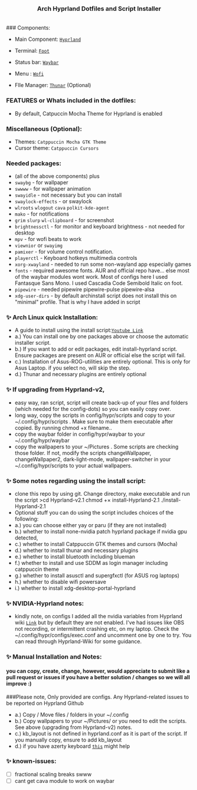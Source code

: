 <br>
<h3 align = "center"> Arch Hyprland Dotfiles and Script Installer</h3>
<br>
### Components:

- Main Component: [`Hyprland`](https://github.com/hyprwm/Hyprland)
 
- Terminal: [`Foot`](https://github.com/r-c-f/foot)
 
- Status bar: [`Waybar`](https://github.com/Alexays/Waybar)
 
- Menu : [`Wofi`](https://hg.sr.ht/~scoopta/wofi)

- FIle Manager: [`Thunar`](https://docs.xfce.org/xfce/thunar/start) (Optional)

### FEATURES or Whats included in the dotfiles:
-  By default, Catpuccin Mocha Theme for Hyprland is enabled

### Miscellaneous (Optional):
-  Themes: `Catppuccin Mocha GTK Theme`
-  Cursor theme: `Catppuccin Cursors`

### Needed packages:
- (all of the above components) plus
- `swaybg` - for wallpaper
- `swwww` - for wallpaper animation
- `swayidle` - not necessary but you can install
- `swaylock-effects` - or swaylock
- `wlroots` `wlogout` `cava` `polkit-kde-agent`
- `mako` - for notifications
- `grim` `slurp` `wl-clipboard` - for screenshot
- `brightnessctl`  - for monitor and keyboard brightness - not needed for desktop
- `mpv` - for wofi beats to work
- `viewnior` or `swayimg`  
- `pamixer` - for volume control notification. 
- `playerctl` - Keyboard hotkeys multimedia controls
- `xorg-xwayland` - needed to run some non-wayland app especially games
- `fonts` - required awesome fonts. AUR and official repo have... else most of the waybar modules wont work. Most of configs here I used Fantasque Sans Mono. I used Cascadia Code Semibold Italic on foot.
- `pipewire` - needed pipewire pipewire-pulse pipewire-alsa
- `xdg-user-dirs` - by default archinstall script does not install this on "minimal" profile. That is why I have added in script

### ✨ Arch Linux quick Installation:
- A guide to install using the install script:[`Youtube Link`](https://youtu.be/sgDJnaMgtY0) 
- a.) You can install one by one packages above or choose the automatic installer script.
- b.) If you want to add or edit packages, edit install-hyprland script. Ensure packages are present on AUR or official else the script will fail.
- c.) Installation of Asus-ROG-utilities are entirely optional. This is only for Asus Laptop. if you select no, will skip the step.
- d.) Thunar and necessary plugins are entirely optional

### ✨ If upgrading from Hyprland-v2, 
- easy way, ran script, script will create back-up of your files and folders (which needed for the config-dots) so you can easily copy over.
- long way, copy the scripts in config/hypr/scripts and copy to your ~/.config/hypr/scripts . Make sure to make them executable after copied. By running chmod +x filename..
- copy the waybar folder in config/hypr/waybar to your ~/.config/hypr/waybar
- copy the wallpapers to your ~/Pictures . Some scripts are checking those folder. If not, modify the scripts changeWallpaper, changeWallpaper2, dark-light-mode, wallpaper-switcher in your ~/.config/hypr/scripts to your actual wallpapers.

### ✨ Some notes regarding using the install script:
- clone this repo by using git. Change directory, make executable and run the script >cd Hyprland-v2.1 chmod +× install-Hyprland-2.1 ./install-Hyprland-2.1
- Optional stuff you can do using the script includes choices of the following:
-   a.) you can choose either yay or paru (if they are not installed)
-   b.) whether to install none-nvidia patch hyprland package if nvidia gpu detected, 
-   c.) whether to install Catppuccin GTK themes and cursors (Mocha)
-   d.) whether to install thunar and necessary plugins
-   e.) whether to install bluetooth including blueman
-   f.) whether to install and use SDDM as login manager including catppuccin theme
-   g.) whether to install asusctl and supergfxctl (for ASUS rog laptops)
-   h.) whether to disable wifi powersave
-   i.) whether to install xdg-desktop-portal-hyprland

### ✨ NVIDIA-Hyprland notes:
- kindly note, on configs I added all the nvidia variables from Hyprland wiki [`Link`](https://wiki.hyprland.org/Nvidia/) but by default they are not enabled. I've had issues like OBS not recording, or intermittent crashing etc, on my laptop. Check the ~/.config/hypr/configs/exec.conf and uncomment one by one to try. You can read through Hyprland-Wiki for some guidance.

### ✨ Manual Installation and Notes: 
#### you can copy, create, change, however, would appreciate to submit like a pull request or issues if you have a better solution / changes so we will all improve :)

###Please note, Only provided are configs. Any Hyprland-related issues to be reported on Hyprland Github
- a.) Copy / Move files / folders in your ~/.config
- b.) Copy wallpapers to your ~/Pictures/ or you need to edit the scripts. See above (upgrading from Hyprland-v2) notes.
- c.) kb_layout is not defined in hyprland.conf as it is part of the script. If you manually copy, ensure to add kb_layout 
- d.) if you have azerty keyboard [`this`](https://github.com/swaywm/sway/issues/1460?fbclid=IwAR1C8VcY_wWbGhXvT-5ApjJCQuJoJzhOVor6o5fdn0Nj1c6bD9JXoQAPQIg) might help

### ✨ known-issues:
- [ ] fractional scaling breaks swww
- [ ] cant get cava module to work on waybar
